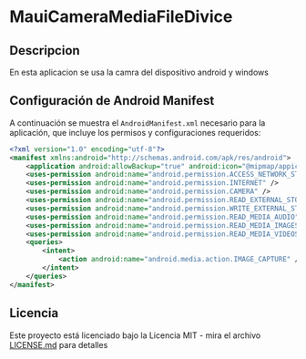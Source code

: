 # MauiCameraMediaFileDivice

## Descripcion 
En esta aplicacion se usa la camra del dispositivo android y windows  

## Configuración de Android Manifest

A continuación se muestra el `AndroidManifest.xml` necesario para la aplicación, que incluye los permisos y configuraciones requeridos:

```xml
<?xml version="1.0" encoding="utf-8"?>
<manifest xmlns:android="http://schemas.android.com/apk/res/android">
    <application android:allowBackup="true" android:icon="@mipmap/appicon" android:roundIcon="@mipmap/appicon_round" android:supportsRtl="true"></application>
    <uses-permission android:name="android.permission.ACCESS_NETWORK_STATE" />
    <uses-permission android:name="android.permission.INTERNET" />
    <uses-permission android:name="android.permission.CAMERA" />
    <uses-permission android:name="android.permission.READ_EXTERNAL_STORAGE" />
    <uses-permission android:name="android.permission.WRITE_EXTERNAL_STORAGE" />
    <uses-permission android:name="android.permission.READ_MEDIA_AUDIO" />
    <uses-permission android:name="android.permission.READ_MEDIA_IMAGES" />
    <uses-permission android:name="android.permission.READ_MEDIA_VIDEOS" />
    <queries>
        <intent>
            <action android:name="android.media.action.IMAGE_CAPTURE" />
        </intent>
    </queries>
</manifest>
```

## Licencia

Este proyecto está licenciado bajo la Licencia MIT - mira el archivo [LICENSE.md](https://www.youtube.com/watch?v=aUbasIfag-E) para detalles
